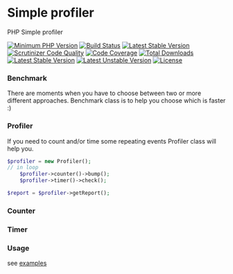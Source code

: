 # Simple profiler

PHP Simple profiler 

[![Minimum PHP Version](https://img.shields.io/badge/php-%3E%3D%207.2-8FA0BF.svg)](https://php.net/)
[![Build Status](https://travis-ci.com/alecrabbit/php-simple-profiler.svg?branch=master)](https://travis-ci.com/alecrabbit/php-simple-profiler)
[![Latest Stable Version](https://poser.pugx.org/alecrabbit/php-simple-profiler/v/stable)](https://packagist.org/packages/alecrabbit/php-simple-profiler)
[![Scrutinizer Code Quality](https://scrutinizer-ci.com/g/alecrabbit/php-simple-profiler/badges/quality-score.png?b=master)](https://scrutinizer-ci.com/g/alecrabbit/php-simple-profiler/?branch=master)
[![Code Coverage](https://scrutinizer-ci.com/g/alecrabbit/php-simple-profiler/badges/coverage.png?b=master)](https://scrutinizer-ci.com/g/alecrabbit/php-simple-profiler/?branch=master)
[![Total Downloads](https://poser.pugx.org/alecrabbit/php-simple-profiler/downloads)](https://packagist.org/packages/alecrabbit/php-simple-profiler)
[![Latest Stable Version](https://img.shields.io/packagist/v/alecrabbit/php-simple-profiler.svg)](https://packagist.org/packages/alecrabbit/php-simple-profiler)
[![Latest Unstable Version](https://poser.pugx.org/alecrabbit/php-simple-profiler/v/unstable)](https://packagist.org/packages/alecrabbit/php-simple-profiler)
[![License](https://poser.pugx.org/alecrabbit/php-simple-profiler/license)](https://packagist.org/packages/alecrabbit/php-simple-profiler)

### Benchmark
There are moments when you have to choose between two or more different approaches. Benchmark class is to help you choose which is faster :) 

### Profiler
If you need to count and/or time some repeating events Profiler class will help you.
```php
$profiler = new Profiler();
// in loop 
    $profiler->counter()->bump();
    $profiler->timer()->check();

$report = $profiler->getReport();
```

### Counter

### Timer

### Usage

see [examples](https://github.com/alecrabbit/php-simple-profiler/tree/master/examples)